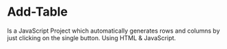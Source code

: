 # Add-Table
Is a JavaScript Project which automatically generates rows and columns by just clicking on the single button.
Using HTML & JavaScript.
